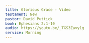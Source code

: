 ```yaml
---
title: Glorious Grace - Video
testament: New
pastor: David Puttick
book: Ephesians 2:1-10
audio: https://youtu.be/_TGS3Zavy1g
service: Morning
---
```

